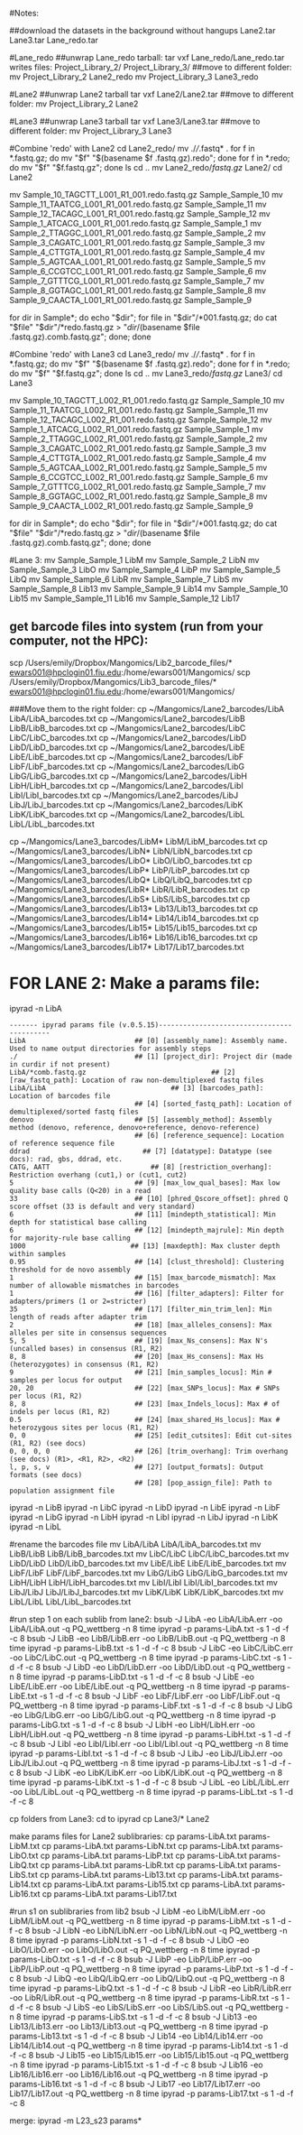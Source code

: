 #Notes:

##download the datasets in the background without hangups
Lane2.tar
Lane3.tar
Lane_redo.tar

#Lane_redo
##unwrap Lane_redo tarball:
tar vxf Lane_redo/Lane_redo.tar
writes files:
Project_Library_2/
Project_Library_3/
##move to different folder:
mv Project_Library_2 Lane2_redo
mv Project_Library_3 Lane3_redo

#Lane2
##unwrap Lane2 tarball
tar vxf Lane2/Lane2.tar
##move to different folder:
mv Project_Library_2 Lane2

#Lane3
##unwrap Lane3 tarball
tar vxf Lane3/Lane3.tar
##move to different folder:
mv Project_Library_3 Lane3

#Combine 'redo' with Lane2
cd Lane2_redo/
mv ./*/*.fastq* .
for f in *.fastq.gz; do mv "$f" "$(basename $f .fastq.gz).redo"; done
for f in *.redo; do mv "$f" "$f.fastq.gz"; done
ls
cd ..
mv Lane2_redo/*fastq.gz* Lane2/
cd Lane2

mv Sample_10_TAGCTT_L001_R1_001.redo.fastq.gz Sample_Sample_10
mv Sample_11_TAATCG_L001_R1_001.redo.fastq.gz Sample_Sample_11
mv Sample_12_TACAGC_L001_R1_001.redo.fastq.gz Sample_Sample_12
mv Sample_1_ATCACG_L001_R1_001.redo.fastq.gz Sample_Sample_1
mv Sample_2_TTAGGC_L001_R1_001.redo.fastq.gz Sample_Sample_2
mv Sample_3_CAGATC_L001_R1_001.redo.fastq.gz Sample_Sample_3
mv Sample_4_CTTGTA_L001_R1_001.redo.fastq.gz Sample_Sample_4
mv Sample_5_AGTCAA_L001_R1_001.redo.fastq.gz Sample_Sample_5
mv Sample_6_CCGTCC_L001_R1_001.redo.fastq.gz Sample_Sample_6
mv Sample_7_GTTTCG_L001_R1_001.redo.fastq.gz Sample_Sample_7
mv Sample_8_GGTAGC_L001_R1_001.redo.fastq.gz Sample_Sample_8
mv Sample_9_CAACTA_L001_R1_001.redo.fastq.gz Sample_Sample_9

for dir in Sample*; 
  do echo "$dir"; 
    for file in "$dir"/*001.fastq.gz;
      do cat "$file" "$dir"/*redo.fastq.gz > "$dir/$(basename $file .fastq.gz).comb.fastq.gz";
    done;
done
   
   
#Combine 'redo' with Lane3
cd Lane3_redo/
mv ./*/*.fastq* .
for f in *.fastq.gz; do mv "$f" "$(basename $f .fastq.gz).redo"; done
for f in *.redo; do mv "$f" "$f.fastq.gz"; done
ls
cd ..
mv Lane3_redo/*fastq.gz* Lane3/
cd Lane3

mv Sample_10_TAGCTT_L002_R1_001.redo.fastq.gz Sample_Sample_10
mv Sample_11_TAATCG_L002_R1_001.redo.fastq.gz Sample_Sample_11
mv Sample_12_TACAGC_L002_R1_001.redo.fastq.gz Sample_Sample_12
mv Sample_1_ATCACG_L002_R1_001.redo.fastq.gz Sample_Sample_1
mv Sample_2_TTAGGC_L002_R1_001.redo.fastq.gz Sample_Sample_2
mv Sample_3_CAGATC_L002_R1_001.redo.fastq.gz Sample_Sample_3
mv Sample_4_CTTGTA_L002_R1_001.redo.fastq.gz Sample_Sample_4
mv Sample_5_AGTCAA_L002_R1_001.redo.fastq.gz Sample_Sample_5
mv Sample_6_CCGTCC_L002_R1_001.redo.fastq.gz Sample_Sample_6
mv Sample_7_GTTTCG_L002_R1_001.redo.fastq.gz Sample_Sample_7
mv Sample_8_GGTAGC_L002_R1_001.redo.fastq.gz Sample_Sample_8
mv Sample_9_CAACTA_L002_R1_001.redo.fastq.gz Sample_Sample_9

for dir in Sample*; 
  do echo "$dir"; 
    for file in "$dir"/*001.fastq.gz;
      do cat "$file" "$dir"/*redo.fastq.gz > "$dir/$(basename $file .fastq.gz).comb.fastq.gz";
    done;
done
   
#Lane 3:
mv Sample_Sample_1 LibM
mv Sample_Sample_2 LibN
mv Sample_Sample_3 LibO
mv Sample_Sample_4 LibP
mv Sample_Sample_5 LibQ
mv Sample_Sample_6 LibR
mv Sample_Sample_7 LibS
mv Sample_Sample_8 Lib13
mv Sample_Sample_9 Lib14
mv Sample_Sample_10 Lib15
mv Sample_Sample_11 Lib16
mv Sample_Sample_12 Lib17

## get barcode files into system (run from your computer, not the HPC):
scp /Users/emily/Dropbox/Mangomics/Lib2_barcode_files/* ewars001@hpclogin01.fiu.edu:/home/ewars001/Mangomics/
scp /Users/emily/Dropbox/Mangomics/Lib3_barcode_files/* ewars001@hpclogin01.fiu.edu:/home/ewars001/Mangomics/

###Move them to the right folder:
cp ~/Mangomics/Lane2_barcodes/LibA LibA/LibA_barcodes.txt
cp ~/Mangomics/Lane2_barcodes/LibB LibB/LibB_barcodes.txt
cp ~/Mangomics/Lane2_barcodes/LibC LibC/LibC_barcodes.txt
cp ~/Mangomics/Lane2_barcodes/LibD LibD/LibD_barcodes.txt
cp ~/Mangomics/Lane2_barcodes/LibE LibE/LibE_barcodes.txt
cp ~/Mangomics/Lane2_barcodes/LibF LibF/LibF_barcodes.txt
cp ~/Mangomics/Lane2_barcodes/LibG LibG/LibG_barcodes.txt
cp ~/Mangomics/Lane2_barcodes/LibH LibH/LibH_barcodes.txt
cp ~/Mangomics/Lane2_barcodes/LibI LibI/LibI_barcodes.txt
cp ~/Mangomics/Lane2_barcodes/LibJ LibJ/LibJ_barcodes.txt
cp ~/Mangomics/Lane2_barcodes/LibK LibK/LibK_barcodes.txt
cp ~/Mangomics/Lane2_barcodes/LibL LibL/LibL_barcodes.txt

cp ~/Mangomics/Lane3_barcodes/LibM* LibM/LibM_barcodes.txt
cp ~/Mangomics/Lane3_barcodes/LibN* LibN/LibN_barcodes.txt
cp ~/Mangomics/Lane3_barcodes/LibO* LibO/LibO_barcodes.txt
cp ~/Mangomics/Lane3_barcodes/LibP* LibP/LibP_barcodes.txt
cp ~/Mangomics/Lane3_barcodes/LibQ* LibQ/LibQ_barcodes.txt
cp ~/Mangomics/Lane3_barcodes/LibR* LibR/LibR_barcodes.txt
cp ~/Mangomics/Lane3_barcodes/LibS* LibS/LibS_barcodes.txt
cp ~/Mangomics/Lane3_barcodes/Lib13* Lib13/Lib13_barcodes.txt
cp ~/Mangomics/Lane3_barcodes/Lib14* Lib14/Lib14_barcodes.txt
cp ~/Mangomics/Lane3_barcodes/Lib15* Lib15/Lib15_barcodes.txt
cp ~/Mangomics/Lane3_barcodes/Lib16* Lib16/Lib16_barcodes.txt
cp ~/Mangomics/Lane3_barcodes/Lib17* Lib17/Lib17_barcodes.txt

# FOR LANE 2: Make a params file:
ipyrad -n LibA

```
------- ipyrad params file (v.0.5.15)-------------------------------------------
LibA                           ## [0] [assembly_name]: Assembly name. Used to name output directories for assembly steps
./                             ## [1] [project_dir]: Project dir (made in curdir if not present)
LibA/*comb.fastq.gz                               ## [2] [raw_fastq_path]: Location of raw non-demultiplexed fastq files
LibA/LibA                               ## [3] [barcodes_path]: Location of barcodes file
                               ## [4] [sorted_fastq_path]: Location of demultiplexed/sorted fastq files
denovo                         ## [5] [assembly_method]: Assembly method (denovo, reference, denovo+reference, denovo-reference)
                               ## [6] [reference_sequence]: Location of reference sequence file
ddrad                            ## [7] [datatype]: Datatype (see docs): rad, gbs, ddrad, etc.
CATG, AATT                         ## [8] [restriction_overhang]: Restriction overhang (cut1,) or (cut1, cut2)
5                              ## [9] [max_low_qual_bases]: Max low quality base calls (Q<20) in a read
33                             ## [10] [phred_Qscore_offset]: phred Q score offset (33 is default and very standard)
6                              ## [11] [mindepth_statistical]: Min depth for statistical base calling
6                              ## [12] [mindepth_majrule]: Min depth for majority-rule base calling
1000                          ## [13] [maxdepth]: Max cluster depth within samples
0.95                           ## [14] [clust_threshold]: Clustering threshold for de novo assembly
1                              ## [15] [max_barcode_mismatch]: Max number of allowable mismatches in barcodes
1                              ## [16] [filter_adapters]: Filter for adapters/primers (1 or 2=stricter)
35                             ## [17] [filter_min_trim_len]: Min length of reads after adapter trim
2                              ## [18] [max_alleles_consens]: Max alleles per site in consensus sequences
5, 5                           ## [19] [max_Ns_consens]: Max N's (uncalled bases) in consensus (R1, R2)
8, 8                           ## [20] [max_Hs_consens]: Max Hs (heterozygotes) in consensus (R1, R2)
9                              ## [21] [min_samples_locus]: Min # samples per locus for output
20, 20                         ## [22] [max_SNPs_locus]: Max # SNPs per locus (R1, R2)
8, 8                           ## [23] [max_Indels_locus]: Max # of indels per locus (R1, R2)
0.5                            ## [24] [max_shared_Hs_locus]: Max # heterozygous sites per locus (R1, R2)
0, 0                           ## [25] [edit_cutsites]: Edit cut-sites (R1, R2) (see docs)
0, 0, 0, 0                     ## [26] [trim_overhang]: Trim overhang (see docs) (R1>, <R1, R2>, <R2)
l, p, s, v                     ## [27] [output_formats]: Output formats (see docs)
                               ## [28] [pop_assign_file]: Path to population assignment file
```
ipyrad -n LibB
ipyrad -n LibC
ipyrad -n LibD
ipyrad -n LibE
ipyrad -n LibF
ipyrad -n LibG
ipyrad -n LibH
ipyrad -n LibI
ipyrad -n LibJ
ipyrad -n LibK
ipyrad -n LibL

#rename the barcodes file
mv LibA/LibA LibA/LibA_barcodes.txt
mv LibB/LibB LibB/LibB_barcodes.txt
mv LibC/LibC LibC/LibC_barcodes.txt
mv LibD/LibD LibD/LibD_barcodes.txt
mv LibE/LibE LibE/LibE_barcodes.txt
mv LibF/LibF LibF/LibF_barcodes.txt
mv LibG/LibG LibG/LibG_barcodes.txt
mv LibH/LibH LibH/LibH_barcodes.txt
mv LibI/LibI LibI/LibI_barcodes.txt
mv LibJ/LibJ LibJ/LibJ_barcodes.txt
mv LibK/LibK LibK/LibK_barcodes.txt
mv LibL/LibL LibL/LibL_barcodes.txt

#run step 1 on each sublib from lane2:
bsub -J LibA -eo LibA/LibA.err -oo LibA/LibA.out -q PQ_wettberg -n 8 time ipyrad -p params-LibA.txt -s 1 -d -f -c 8
bsub -J LibB -eo LibB/LibB.err -oo LibB/LibB.out -q PQ_wettberg -n 8 time ipyrad -p params-LibB.txt -s 1 -d -f -c 8
bsub -J LibC -eo LibC/LibC.err -oo LibC/LibC.out -q PQ_wettberg -n 8 time ipyrad -p params-LibC.txt -s 1 -d -f -c 8
bsub -J LibD -eo LibD/LibD.err -oo LibD/LibD.out -q PQ_wettberg -n 8 time ipyrad -p params-LibD.txt -s 1 -d -f -c 8
bsub -J LibE -eo LibE/LibE.err -oo LibE/LibE.out -q PQ_wettberg -n 8 time ipyrad -p params-LibE.txt -s 1 -d -f -c 8
bsub -J LibF -eo LibF/LibF.err -oo LibF/LibF.out -q PQ_wettberg -n 8 time ipyrad -p params-LibF.txt -s 1 -d -f -c 8
bsub -J LibG -eo LibG/LibG.err -oo LibG/LibG.out -q PQ_wettberg -n 8 time ipyrad -p params-LibG.txt -s 1 -d -f -c 8
bsub -J LibH -eo LibH/LibH.err -oo LibH/LibH.out -q PQ_wettberg -n 8 time ipyrad -p params-LibH.txt -s 1 -d -f -c 8
bsub -J LibI -eo LibI/LibI.err -oo LibI/LibI.out -q PQ_wettberg -n 8 time ipyrad -p params-LibI.txt -s 1 -d -f -c 8
bsub -J LibJ -eo LibJ/LibJ.err -oo LibJ/LibJ.out -q PQ_wettberg -n 8 time ipyrad -p params-LibJ.txt -s 1 -d -f -c 8
bsub -J LibK -eo LibK/LibK.err -oo LibK/LibK.out -q PQ_wettberg -n 8 time ipyrad -p params-LibK.txt -s 1 -d -f -c 8
bsub -J LibL -eo LibL/LibL.err -oo LibL/LibL.out -q PQ_wettberg -n 8 time ipyrad -p params-LibL.txt -s 1 -d -f -c 8

cp folders from Lane3:
cd to ipyrad
cp Lane3/* Lane2

make params files for Lane2 sublibraries:
cp params-LibA.txt params-LibM.txt
cp params-LibA.txt params-LibN.txt
cp params-LibA.txt params-LibO.txt
cp params-LibA.txt params-LibP.txt
cp params-LibA.txt params-LibQ.txt
cp params-LibA.txt params-LibR.txt
cp params-LibA.txt params-LibS.txt
cp params-LibA.txt params-Lib13.txt
cp params-LibA.txt params-Lib14.txt
cp params-LibA.txt params-Lib15.txt
cp params-LibA.txt params-Lib16.txt
cp params-LibA.txt params-Lib17.txt

#run s1 on sublibraries from lib2
bsub -J LibM -eo LibM/LibM.err -oo LibM/LibM.out -q PQ_wettberg -n 8 time ipyrad -p params-LibM.txt -s 1 -d -f -c 8
bsub -J LibN -eo LibN/LibN.err -oo LibN/LibN.out -q PQ_wettberg -n 8 time ipyrad -p params-LibN.txt -s 1 -d -f -c 8
bsub -J LibO -eo LibO/LibO.err -oo LibO/LibO.out -q PQ_wettberg -n 8 time ipyrad -p params-LibO.txt -s 1 -d -f -c 8
bsub -J LibP -eo LibP/LibP.err -oo LibP/LibP.out -q PQ_wettberg -n 8 time ipyrad -p params-LibP.txt -s 1 -d -f -c 8
bsub -J LibQ -eo LibQ/LibQ.err -oo LibQ/LibQ.out -q PQ_wettberg -n 8 time ipyrad -p params-LibQ.txt -s 1 -d -f -c 8
bsub -J LibR -eo LibR/LibR.err -oo LibR/LibR.out -q PQ_wettberg -n 8 time ipyrad -p params-LibR.txt -s 1 -d -f -c 8
bsub -J LibS -eo LibS/LibS.err -oo LibS/LibS.out -q PQ_wettberg -n 8 time ipyrad -p params-LibS.txt -s 1 -d -f -c 8
bsub -J Lib13 -eo Lib13/Lib13.err -oo Lib13/Lib13.out -q PQ_wettberg -n 8 time ipyrad -p params-Lib13.txt -s 1 -d -f -c 8
bsub -J Lib14 -eo Lib14/Lib14.err -oo Lib14/Lib14.out -q PQ_wettberg -n 8 time ipyrad -p params-Lib14.txt -s 1 -d -f -c 8
bsub -J Lib15 -eo Lib15/Lib15.err -oo Lib15/Lib15.out -q PQ_wettberg -n 8 time ipyrad -p params-Lib15.txt -s 1 -d -f -c 8
bsub -J Lib16 -eo Lib16/Lib16.err -oo Lib16/Lib16.out -q PQ_wettberg -n 8 time ipyrad -p params-Lib16.txt -s 1 -d -f -c 8
bsub -J Lib17 -eo Lib17/Lib17.err -oo Lib17/Lib17.out -q PQ_wettberg -n 8 time ipyrad -p params-Lib17.txt -s 1 -d -f -c 8

merge:
ipyrad -m L23_s23 params*


